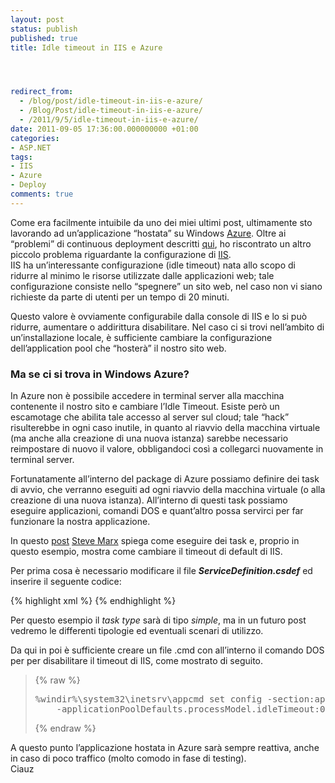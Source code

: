 ```yaml
---
layout: post
status: publish
published: true
title: Idle timeout in IIS e Azure




redirect_from: 
  - /blog/post/idle-timeout-in-iis-e-azure/
  - /Blog/Post/idle-timeout-in-iis-e-azure/
  - /2011/9/5/idle-timeout-in-iis-e-azure/
date: 2011-09-05 17:36:00.000000000 +01:00
categories:
- ASP.NET
tags:
- IIS
- Azure
- Deploy
comments: true
---
```

<p>Come era facilmente intuibile da uno dei miei ultimi post, ultimamente sto lavorando ad un’applicazione “hostata” su Windows <a title="Azure contents" href="http://imperugo.tostring.it/tags/archive/azure" target="_blank">Azure</a>. Oltre ai “problemi” di continuous deployment descritti <a title="ASP.NET MVC in Azure" href="http://imperugo.tostring.it/blog/post/asp.net-mvc-in-azure/" target="_blank">qui</a>, ho riscontrato un altro piccolo problema riguardante la configurazione di <a title="IIS Contents" href="http://imperugo.tostring.it/tags/archive/iis" target="_blank">IIS</a>.     <br />IIS ha un’interessante configurazione (idle timeout) nata allo scopo di ridurre al minimo le risorse utilizzate dalle applicazioni web; tale configurazione consiste nello “spegnere” un sito web, nel caso non vi siano richieste da parte di utenti per un tempo di 20 minuti.</p>  <p>Questo valore è ovviamente configurabile dalla console di IIS e lo si può ridurre, aumentare o addirittura disabilitare. Nel caso ci si trovi nell’ambito di un’installazione locale, è sufficiente cambiare la configurazione dell’application pool che “hosterà” il nostro sito web.</p>  <h3><strong>Ma se ci si trova in Windows Azure? </strong></h3>  <p>In Azure non è possibile accedere in terminal server alla macchina contenente il nostro sito e cambiare l’Idle Timeout. Esiste però un escamotage che abilita tale accesso al server sul cloud; tale “hack” risulterebbe in ogni caso inutile, in quanto al riavvio della macchina virtuale (ma anche alla creazione di una nuova istanza) sarebbe necessario reimpostare di nuovo il valore, obbligandoci così a collegarci nuovamente in terminal server.</p>  <p>Fortunatamente all’interno del package di Azure possiamo definire dei task di avvio, che verranno eseguiti ad ogni riavvio della macchina virtuale (o alla creazione di una nuova istanza). All’interno di questi task possiamo eseguire applicazioni, comandi DOS e quant’altro possa servirci per far funzionare la nostra applicazione.</p>  <p>In questo <a title="Controlling Application Pool Idle Timeouts in Windows Azure" href="http://blog.smarx.com/posts/controlling-application-pool-idle-timeouts-in-windows-azure" rel="nofollow" target="_blank">post</a>&#160;<a title="Steve Marx" href="http://blog.smarx.com/" rel="nofollow" target="_blank">Steve Marx</a> spiega come eseguire dei task e, proprio in questo esempio, mostra come cambiare il timeout di default di IIS.</p>  <p>Per prima cosa è necessario modificare il file <em><strong>ServiceDefinition.csdef</strong></em> ed inserire il seguente codice:</p>  {% highlight xml %}
<Startup>
    <Task commandLine="Tasks\startup.cmd" executionContext="elevated" taskType="simple" />
</Startup>
{% endhighlight %}
<p>Per questo esempio il <i>task type</i> sarà di tipo <i>simple</i>, ma in un futuro post vedremo le differenti tipologie ed eventuali scenari di utilizzo.</p>

<p>Da qui in poi è sufficiente creare un file .cmd con all’interno il comando DOS per per disabilitare il timeout di IIS, come mostrato di seguito.</p>

<blockquote>
  {% raw %}<pre>%windir%\system32\inetsrv\appcmd set config -section:applicationPools
    -applicationPoolDefaults.processModel.idleTimeout:00:00:00</pre>{% endraw %}
</blockquote>

<p>A questo punto l’applicazione hostata in Azure sarà sempre reattiva, anche in caso di poco traffico (molto comodo in fase di testing). 
  <br />Ciauz</p>
